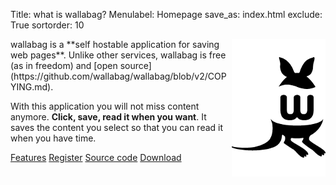 Title: what is wallabag?
Menulabel: Homepage
save_as: index.html
exclude: True
sortorder: 10

<div class="jumbotron" markdown="1">
<img src="images/logo_homepage.png" alt="wallabag logo" style="float: right;" />
wallabag is a **self hostable application for saving web pages**. Unlike other services, wallabag is free (as in freedom) and [open source](https://github.com/wallabag/wallabag/blob/v2/COPYING.md).

With this application you will not miss content anymore. **Click, save, read it when you want**. It saves the content you select so that you can read it when you have time.

<p><a class="btn btn-default" href="/pages/features-screenshots.html"><i class="fa fa-star fa-small"></i> Features</a> <a class="btn btn-default" href="https://www.framabag.org/"><i class="fa fa-user-plus fa-small"></i> Register</a> <a class="btn btn-default" href="https://github.com/wallabag/wallabag"><i class="fa fa-code-fork fa-small"></i> Source code</a> <a class="btn btn-default" href="/pages/download-wallabag.html"><i class="fa fa-download fa-small"></i> Download</a></p>
</div>
